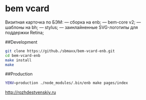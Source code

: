 # bem vcard

Визитная карточка по БЭМ:
— сборка на enb;
— bem-core v2;
— шаблоны на bh;
— stylus;
— заинлайненные SVG-логотипы для поддержки Retina;

##Development
```bash
git clone https://github./sbmaxx/bem-vcard-enb.git
cd bem-vcard-enb
make install
make
```

##Production
```bash
YENV=production ./node_modules/.bin/enb make pages/index
```
http://rozhdestvenskiy.ru
